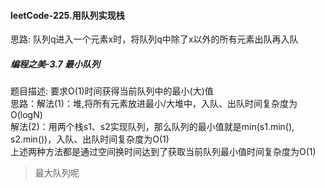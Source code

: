 #### leetCode-225.用队列实现栈
思路: 队列q进入一个元素x时，将队列q中除了x以外的所有元素出队再入队
##### 编程之美-3.7 最小队列
题目描述: 要求O(1)时间获得当前队列中的最小(大)值   
思路：解法(1)：堆,将所有元素放进最小/大堆中，入队、出队时间复杂度为O(logN)    
解法(2)：用两个栈s1、s2实现队列，那么队列的最小值就是min(s1.min(), s2.min())，入队、出队时间复杂度为O(1)  
上述两种方法都是通过空间换时间达到了获取当前队列最小值时间复杂度为O(1)
>最大队列呢